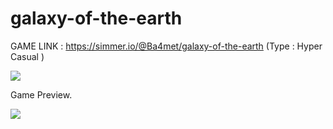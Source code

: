 # galaxy-of-the-earth
GAME LINK : https://simmer.io/@Ba4met/galaxy-of-the-earth (Type : Hyper Casual )

![](https://media.discordapp.net/attachments/406062303897714709/717431570989842482/Hyper_Casual.png?width=595&height=595)

Game Preview.

![](https://media.discordapp.net/attachments/406062303897714709/714043839064571974/unknown.png?width=338&height=597)
